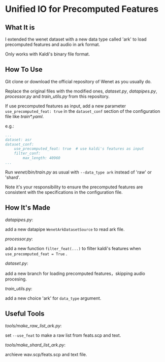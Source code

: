 # Unified IO for Precomputed Features

## What It is
I extended the wenet dataset with a new data type called 'ark' to load precomputed features and audio in ark format.

Only works with Kaldi's binary file format.

## How To Use
Git clone or download the official repository of Wenet as you usually do.

Replace the original files with the modified ones, _dataset.py_, _datapipes.py_,  _processor.py_ and _train\_utils.py_ from this repository.

If use precomputed features as input, add a new parameter `use_precomputed_feat: true` in the `dataset_conf` section of the configuration file like _train*.yaml_.

e.g.: 

```yaml
...
dataset: asr
dataset_conf:
    use_precomputed_feat: true  # use kaldi's features as input
    filter_conf:
        max_length: 40960
...
```

Run _wenet/bin/train.py_ as usual with `--data_type ark` instead of 'raw' or 'shard'.

Note it's your responsibility to ensure the precomputed features are consistent with the specifications in the configuration file.

## How It's Made
_datapipes.py_:

add a new datapipe `WenetArkDatasetSource` to read ark file.

_processor.py_: 

add a new function `filter_feat(...)` to filter kaldi's features when `use_precomputed_feat = True` .

_dataset.py_: 

add a new branch for loading precomputed features，skipping audio procesing.

_train\_utils_.py:

add a new choice 'ark' for `data_type` argument.

## Useful Tools
_tools/make_raw_list_ark.py_: 

set `--use_feat` to make a raw list from feats.scp and text.

_tools/make_shard_list_ark.py_:

archieve wav.scp/feats.scp and text file.
